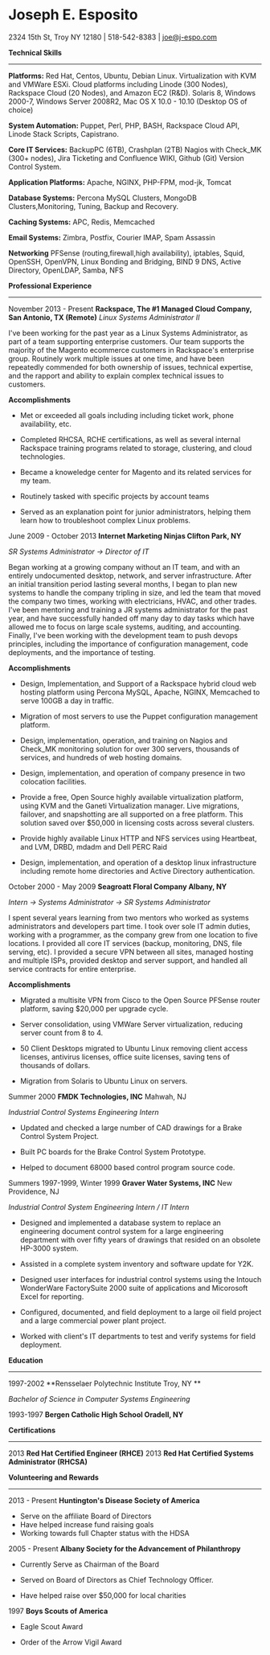 Joseph E. Esposito
==================


2324 15th St, Troy NY 12180 | 518-542-8383 | joe@j-espo.com



**Technical Skills**

----------------

**Platforms:** Red Hat, Centos, Ubuntu, Debian Linux. Virtualization with KVM and VMWare ESXi.  Cloud platforms including Linode (300 Nodes), Rackspace Cloud (20 Nodes), and Amazon EC2 (R&D). Solaris 8, Windows 2000-7, Windows Server 2008R2, Mac OS X 10.0 - 10.10 (Desktop OS of choice)

**System Automation:** Puppet, Perl, PHP, BASH, Rackspace Cloud API, Linode Stack Scripts, Capistrano.

**Core IT Services:** BackupPC (6TB), Crashplan (2TB) Nagios with Check_MK (300+ nodes), Jira Ticketing and Confluence WIKI, Github (Git) Version Control System.

**Application Platforms:** Apache, NGINX, PHP-FPM, mod-jk, Tomcat

**Database Systems:** Percona MySQL Clusters, MongoDB Clusters,Monitoring, Tuning,  Backup and Recovery.

**Caching Systems:** APC, Redis, Memcached

**Email Systems:** Zimbra, Postfix, Courier IMAP, Spam Assassin

**Networking** PFSense (routing,firewall,high availability), iptables, Squid, OpenSSH, OpenVPN, Linux Bonding and Bridging, BIND 9 DNS, Active Directory, OpenLDAP, Samba, NFS

**Professional Experience**

-----------------------
November 2013 - Present **Rackspace, The #1 Managed Cloud Company, San Antonio, TX (Remote)**
*Linux Systems Administrator II*

I've been working for the past year as a Linux Systems Administrator, as part of a team supporting enterprise customers.  Our team supports the majority of the Magento ecommerce customers in Rackspace's enterprise group.  Routinely work multiple issues at one time, and have been repeatedly commended for both ownership of issues, technical expertise, and the rapport and ability to explain complex technical issues to customers.

**Accomplishments**

* Met or exceeded all goals including including ticket work, phone availability, etc.

* Completed RHCSA, RCHE certifications, as well as several internal Rackspace training programs related to storage, clustering, and cloud technologies.

* Became a knoweledge center for Magento and its related services for my team.

* Routinely tasked with specific projects by account teams

* Served as an explanation point for junior administrators, helping them learn how to troubleshoot complex Linux problems.


June 2009 - October 2013 **Internet Marketing Ninjas Clifton Park, NY**

*SR Systems Administrator -> Director of IT*

Began working at a growing company without an IT team, and with an entirely undocumented desktop, network, and server infrastructure.  After an initial transition period lasting several months, I began to plan new systems to handle the company tripling in size, and led the team that moved the company two times, working with electricians, HVAC, and other trades.  I've been mentoring and training a JR systems administrator for the past year, and have successfully handed off many day to day tasks which have allowed me to focus on large scale systems, auditing, and accounting.  Finally, I've been working with the development team to push devops principles, including the importance of configuration management, code deployments, and the importance of testing.



**Accomplishments**

* Design, Implementation, and Support of a Rackspace hybrid cloud web hosting platform using Percona MySQL, Apache, NGINX, Memcached to serve 100GB a day in traffic.

* Migration of most servers to use the Puppet configuration management platform.

* Design, implementation, operation, and training on Nagios and Check_MK monitoring solution for over 300 servers, thousands of services, and hundreds of web hosting domains.

* Design, implementation, and operation of company presence in two colocation facilities.

* Provide a free, Open Source highly available virtualization platform, using KVM and the Ganeti Virtualization manager.  Live migrations, failover, and snapshotting are all supported on a free platform.  This solution saved over $50,000 in licensing costs across several clusters.

* Provide highly available Linux HTTP and NFS services using Heartbeat, and LVM, DRBD, mdadm and Dell PERC Raid

* Design, implementation, and operation of a desktop linux infrastructure including remote home directories and Active Directory authentication.





October 2000 - May 2009 **Seagroatt Floral Company Albany, NY**

*Intern -> Systems Administrator -> SR Systems Administrator*



I spent several years learning from two mentors who worked as systems administrators and developers part time. I took over sole IT admin duties, working with a programmer, as the company grew from one location to five locations. I provided all core IT services (backup, monitoring, DNS, file serving, etc). I provided a secure VPN between all sites, managed hosting and multiple ISPs, provided desktop and server support, and handled all service contracts for entire enterprise.



**Accomplishments**



* Migrated a multisite VPN from Cisco to the Open Source PFSense router platform, saving $20,000 per upgrade cycle.

* Server consolidation, using VMWare Server virtualization,  reducing server count from 8 to 4.

* 50 Client Desktops migrated to Ubuntu Linux removing client access licenses, antivirus licenses, office suite licenses, saving tens of thousands of dollars.

* Migration from Solaris to Ubuntu Linux on servers.



Summer 2000 **FMDK Technologies, INC** Mahwah, NJ

*Industrial Control Systems Engineering Intern*



* Updated and checked a large number of CAD drawings for a Brake Control System Project.

* Built PC boards for the Brake Control System Prototype.

* Helped to document 68000 based control program source code.



Summers 1997-1999, Winter 1999 **Graver Water Systems, INC** New Providence, NJ

*Industrial Control System Engineering Intern / IT Intern*



* Designed and implemented a database system to replace an engineering document control system for a large engineering department with over fifty years of drawings that resided on an obsolete HP-3000 system.

* Assisted in a complete system inventory and software update for Y2K.

* Designed user interfaces for industrial control systems using the Intouch WonderWare FactorySuite 2000 suite of applications and Micorosoft Excel for reporting.

* Configured, documented, and field deployment to a large oil field project and a large commercial power plant project.

* Worked with client's IT departments to test and verify systems for field deployment.



**Education**

---------

1997-2002 **Rensselaer Polytechnic Institute Troy, NY **

*Bachelor of Science in Computer Systems Engineering*

1993-1997 **Bergen Catholic High School Oradell, NY**

**Certifications**

--------------------

2013 **Red Hat Certified Engineer (RHCE)**
2013 **Red Hat Certified Systems Administrator (RHCSA)**

**Volunteering and Rewards**

------------------------
2013 - Present **Huntington's Disease Society of America**
* Serve on the affiliate Board of Directors
* Have helped increase fund raising goals
* Working towards full Chapter status with the HDSA


2005 - Present **Albany Society for the Advancement of Philanthropy**

* Currently Serve as Chairman of the Board

* Served on Board of Directors as Chief Technology Officer.

* Have helped raise over $50,000 for local charities



1997 **Boys Scouts of America**

* Eagle Scout Award

* Order of the Arrow Vigil Award
